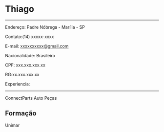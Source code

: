 # Thiago 

---


Endereço: Padre Nóbrega - Marília - SP

Contato:(14) xxxxx-xxxx

E-mail: xxxxxxxxxx@gmail.com

Nacionalidade: Brasileiro

CPF: xxx.xxx.xxx.xx

RG:xx.xxx.xxx.xx


Experiencia:

---

ConnectParts Auto Peças


Formação
---

 Unimar

